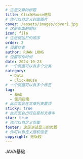 ```yaml
---
# 这是文章的标题
title: ClickHouse进阶
# 你可以自定义封面图片
cover: /assets/images/cover1.jpg
# 这是页面的图标
icon: file
# 这是侧边栏的顺序
order: 2
# 设置作者
author: RUAN LONG
# 设置写作时间
date: 2024-10-23
# 一个页面可以有多个分类
category:
  - Data
  - ClickHouse
# 一个页面可以有多个标签
tag:
  - 基础
  - 使用指南
# 此页面会在文章列表置顶
sticky: true
# 此页面会出现在星标文章中
star: true
# 你可以自定义页脚
footer: 这是测试显示的页脚
# 你可以自定义版权信息
copyright: 无版权
---
```


<!-- more -->
JAVA基础